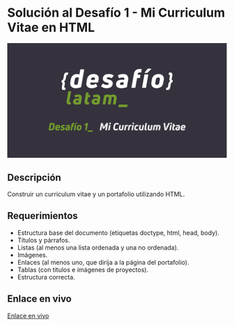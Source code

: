 # Solución al Desafío 1 - Mi Curriculum Vitae en HTML

![banner](assets/images/og_image.jpg)

## Descripción

Construir un currículum vitae y un portafolio utilizando HTML.

## Requerimientos

- Estructura base del documento (etiquetas doctype, html, head, body).
- Títulos y párrafos.
- Listas (al menos una lista ordenada y una no ordenada).
- Imágenes.
- Enlaces (al menos uno, que dirija a la página del portafolio).
- Tablas (con títulos e imágenes de proyectos).
- Estructura correcta.

## Enlace en vivo

[Enlace en vivo](https://adl-mi-cv.netlify.app/)
